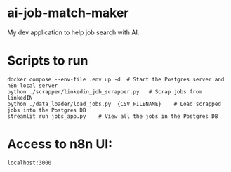 # ai-job-match-maker

My dev application to help job search with AI.

# Scripts to run

```
docker compose --env-file .env up -d  # Start the Postgres server and n8n local server
python ./scrapper/linkedin_job_scrapper.py   # Scrap jobs from linkedIN
python ./data_loader/load_jobs.py  {CSV_FILENAME}    # Load scrapped jobs into the Postgres DB
streamlit run jobs_app.py    # View all the jobs in the Postgres DB
```

# Access to n8n UI:

```
localhost:3000
```
